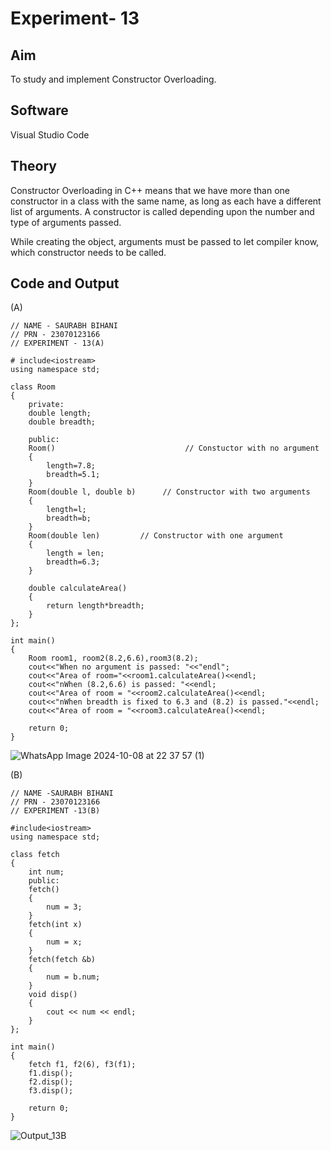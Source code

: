 # Experiment- 13
## Aim
To study and implement Constructor Overloading.

## Software
Visual Studio Code

## Theory
Constructor Overloading in C++ means that we have more than one constructor in a class with the same name, as long as each have a different list of arguments.
A constructor is called depending upon the number and type of arguments passed.

While creating the object, arguments must be passed to let compiler know, which constructor needs to be called.

## Code and Output
(A)
```
// NAME - SAURABH BIHANI
// PRN - 23070123166 
// EXPERIMENT - 13(A) 

# include<iostream>
using namespace std;

class Room
{
    private:
    double length;
    double breadth;

    public:
    Room()                             // Constuctor with no argument 
    {
        length=7.8;
        breadth=5.1;
    }
    Room(double l, double b)      // Constructor with two arguments 
    {
        length=l;
        breadth=b;
    }
    Room(double len)         // Constructor with one argument                 
    {
        length = len;
        breadth=6.3;
    }

    double calculateArea() 
    {
        return length*breadth;
    }
};

int main() 
{
    Room room1, room2(8.2,6.6),room3(8.2);
    cout<<"When no argument is passed: "<<"endl";
    cout<<"Area of room="<<room1.calculateArea()<<endl;
    cout<<"nWhen (8.2,6.6) is passed: "<<endl;
    cout<<"Area of room = "<<room2.calculateArea()<<endl;
    cout<<"nWhen breadth is fixed to 6.3 and (8.2) is passed."<<endl;
    cout<<"Area of room = "<<room3.calculateArea()<<endl;

    return 0;
}
```
![WhatsApp Image 2024-10-08 at 22 37 57 (1)](https://github.com/user-attachments/assets/42ba1007-43ab-47cb-ace1-8f8b058ceb49)


(B)
```
// NAME -SAURABH BIHANI 
// PRN - 23070123166 
// EXPERIMENT -13(B) 

#include<iostream>
using namespace std;

class fetch
{
    int num;
    public:
    fetch()
    {
        num = 3;
    }
    fetch(int x)
    {
        num = x;
    }
    fetch(fetch &b)
    {
        num = b.num;
    }
    void disp()
    {
        cout << num << endl;
    }
};

int main()
{
    fetch f1, f2(6), f3(f1);
    f1.disp();
    f2.disp();
    f3.disp();

    return 0;
}
```
![Output_13B](https://github.com/user-attachments/assets/e0356c4c-02a4-4320-ad60-15d08316bf35)

